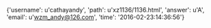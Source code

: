 {'username': u'cathayandy', 'path': u'xz1136/1136.html', 'answer': u'A', 'email': u'wzm_andy@126.com', 'time': '2016-02-23:14:36:56'}